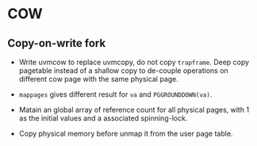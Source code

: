 # COW
## Copy-on-write fork

* Write uvmcow to replace uvmcopy, do not copy `trapframe`. Deep copy pagetable instead
of a shallow copy to de-couple operations on different cow page with the same physical page.
  
* `mappages` gives different result for `va` and `PGGROUNDDOWN(va)`.
* Matain an global array of reference count for all physical pages, with 1 as the initial values
and a associated spinning-lock.
  
* Copy physical memory before unmap it from the user page table.